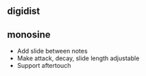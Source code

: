 digidist
--------

monosine
--------

* Add slide between notes
* Make attack, decay, slide length adjustable
* Support aftertouch
